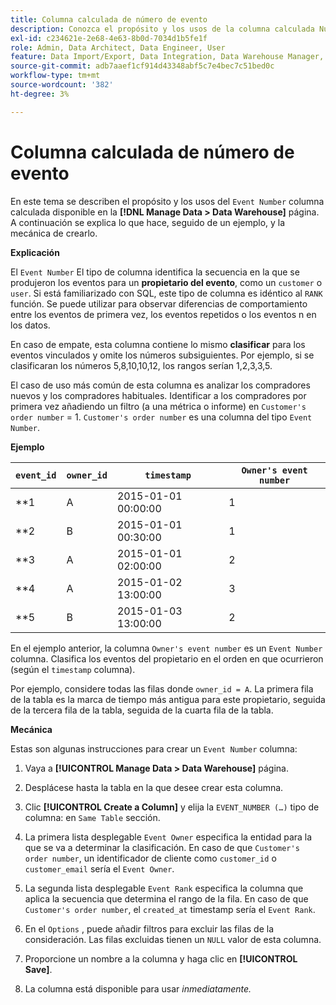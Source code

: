 ```yaml
---
title: Columna calculada de número de evento
description: Conozca el propósito y los usos de la columna calculada Número de evento.
exl-id: c234621e-2e68-4e63-8b0d-7034d1b5fe1f
role: Admin, Data Architect, Data Engineer, User
feature: Data Import/Export, Data Integration, Data Warehouse Manager, Commerce Tables
source-git-commit: adb7aaef1cf914d43348abf5c7e4bec7c51bed0c
workflow-type: tm+mt
source-wordcount: '382'
ht-degree: 3%

---
```


# Columna calculada de número de evento

En este tema se describen el propósito y los usos del `Event Number` columna calculada disponible en la **[!DNL Manage Data > Data Warehouse]** página. A continuación se explica lo que hace, seguido de un ejemplo, y la mecánica de crearlo.

**Explicación**

El `Event Number` El tipo de columna identifica la secuencia en la que se produjeron los eventos para un **propietario del evento**, como un `customer` o `user`. Si está familiarizado con SQL, este tipo de columna es idéntico al `RANK` función. Se puede utilizar para observar diferencias de comportamiento entre los eventos de primera vez, los eventos repetidos o los eventos n en los datos.

En caso de empate, esta columna contiene lo mismo **clasificar** para los eventos vinculados y omite los números subsiguientes. Por ejemplo, si se clasificaran los números 5,8,10,10,12, los rangos serían 1,2,3,3,5.

El caso de uso más común de esta columna es analizar los compradores nuevos y los compradores habituales. Identificar a los compradores por primera vez añadiendo un filtro (a una métrica o informe) en `Customer's order number` = 1. `Customer's order number` es una columna del tipo `Event Number`.

**Ejemplo**

| **`event_id`** | **`owner_id`** | **`timestamp`** | **`Owner's event number`** |
|--- |--- |--- |--- |
| **1 | A | 2015-01-01 00:00:00 | 1 |
| **2 | B | 2015-01-01 00:30:00 | 1 |
| **3 | A | 2015-01-01 02:00:00 | 2 |
| **4 | A | 2015-01-02 13:00:00 | 3 |
| **5 | B | 2015-01-03 13:00:00 | 2 |

En el ejemplo anterior, la columna `Owner's event number` es un `Event Number` columna. Clasifica los eventos del propietario en el orden en que ocurrieron (según el `timestamp` columna).

Por ejemplo, considere todas las filas donde `owner_id = A`. La primera fila de la tabla es la marca de tiempo más antigua para este propietario, seguida de la tercera fila de la tabla, seguida de la cuarta fila de la tabla.

**Mecánica**

Estas son algunas instrucciones para crear un `Event Number` columna:

1. Vaya a **[!UICONTROL Manage Data > Data Warehouse]** página.

1. Desplácese hasta la tabla en la que desee crear esta columna.

1. Clic **[!UICONTROL Create a Column]** y elija la `EVENT_NUMBER (…)` tipo de columna: en `Same Table` sección.

1. La primera lista desplegable `Event Owner` especifica la entidad para la que se va a determinar la clasificación. En caso de que `Customer's order number`, un identificador de cliente como `customer_id` o `customer_email` sería el `Event Owner`.

1. La segunda lista desplegable `Event Rank` especifica la columna que aplica la secuencia que determina el rango de la fila. En caso de que `Customer's order number`, el `created_at` timestamp sería el `Event Rank`.

1. En el `Options` , puede añadir filtros para excluir las filas de la consideración. Las filas excluidas tienen un `NULL` valor de esta columna.

1. Proporcione un nombre a la columna y haga clic en **[!UICONTROL Save]**.

1. La columna está disponible para usar _inmediatamente._
